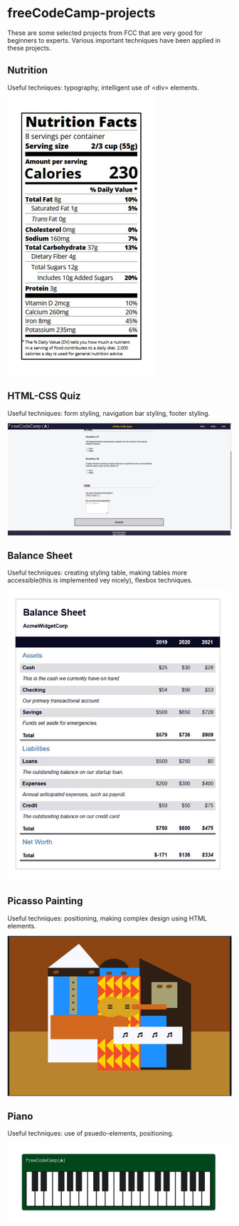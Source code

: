 # freeCodeCamp-projects
These are some selected projects from FCC that are very good for beginners to experts. Various important techniques have been applied in these projects.

## Nutrition

Useful techniques: typography, intelligent use of \<div> elements.

![Screenshot](nutrition/screenshot.jpg)

## HTML-CSS Quiz

Useful techniques: form styling, navigation bar styling, footer styling.

![Screenshot](html-css-quiz/screenshot.jpg)

## Balance Sheet

Useful techniques: creating styling table, making tables more accessible(this is implemented vey nicely), flexbox techniques.

![Screenshot](balance-sheet/screenshot.jpg)

## Picasso Painting

Useful techniques: positioning, making complex design using HTML elements.

![Screenshot](picasso-painting/screenshot.jpg)

## Piano

Useful techniques: use of psuedo-elements, positioning.

![Screenshot](piano/screenshot.jpg)